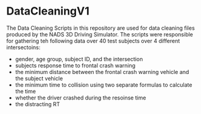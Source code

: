 # DataCleaningV1

The Data Cleaning Scripts in this repository are used for data cleaning files produced by the NADS 3D Driving Simulator. The scripts were responsible for gathering teh following data over 40 test subjects over 4 different intersectoins:

- gender, age group, subject ID, and the intersection
- subjects response time to frontal crash warning
- the minimum distance between the frontal crash warning vehicle and the subject vehicle
- the minimum time to collision using two separate formulas to calculate the time
- whether the driver crashed during the resoinse time
- the distracting RT

